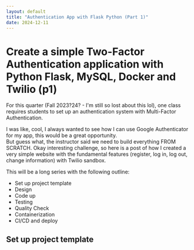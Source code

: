 ```yaml
---
layout: default
title: "Authentication App with Flask Python (Part 1)"
date: 2024-12-11
---
```

# Create a simple Two-Factor Authentication application with Python Flask, MySQL, Docker and Twilio (p1)
For this quarter (Fall 2023?24? - I'm still so lost about this lol), one class requires students to set up an authentication system with Multi-Factor Authentication. 

I was like, cool, I always wanted to see how I can use Google Authenticator for my app, this would be a great opportunity.  
But guess what, the instructor said we need to build everything FROM SCRATCH. Okay interesting challenge, so here is a post of how I created a very simple website with the fundamental features (register, log in, log out, change information) with Twilio sandbox.

This will be a long series with the following outline:
* Set up project template
* Design 
* Code up
* Testing
* Quality Check
* Containerization
* CI/CD and deploy

## Set up project template
